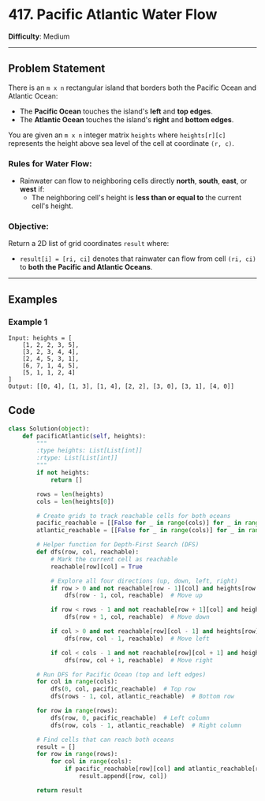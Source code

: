 # 417. Pacific Atlantic Water Flow

**Difficulty**: Medium

---

## **Problem Statement**

There is an `m x n` rectangular island that borders both the Pacific Ocean and Atlantic Ocean:
- The **Pacific Ocean** touches the island's **left** and **top edges**.
- The **Atlantic Ocean** touches the island's **right** and **bottom edges**.

You are given an `m x n` integer matrix `heights` where `heights[r][c]` represents the height above sea level of the cell at coordinate `(r, c)`.

### **Rules for Water Flow**:
- Rainwater can flow to neighboring cells directly **north**, **south**, **east**, or **west** if:
  - The neighboring cell's height is **less than or equal to** the current cell's height.

### **Objective**:
Return a 2D list of grid coordinates `result` where:
- `result[i] = [ri, ci]` denotes that rainwater can flow from cell `(ri, ci)` to **both the Pacific and Atlantic Oceans**.

---

## **Examples**

### **Example 1**
```plaintext
Input: heights = [
    [1, 2, 2, 3, 5],
    [3, 2, 3, 4, 4],
    [2, 4, 5, 3, 1],
    [6, 7, 1, 4, 5],
    [5, 1, 1, 2, 4]
]
Output: [[0, 4], [1, 3], [1, 4], [2, 2], [3, 0], [3, 1], [4, 0]]
```

## **Code**

```python
class Solution(object):
    def pacificAtlantic(self, heights):
        """
        :type heights: List[List[int]]
        :rtype: List[List[int]]
        """
        if not heights:
            return []

        rows = len(heights)
        cols = len(heights[0])

        # Create grids to track reachable cells for both oceans
        pacific_reachable = [[False for _ in range(cols)] for _ in range(rows)]
        atlantic_reachable = [[False for _ in range(cols)] for _ in range(rows)]

        # Helper function for Depth-First Search (DFS)
        def dfs(row, col, reachable):
            # Mark the current cell as reachable
            reachable[row][col] = True

            # Explore all four directions (up, down, left, right)
            if row > 0 and not reachable[row - 1][col] and heights[row - 1][col] >= heights[row][col]:
                dfs(row - 1, col, reachable)  # Move up

            if row < rows - 1 and not reachable[row + 1][col] and heights[row + 1][col] >= heights[row][col]:
                dfs(row + 1, col, reachable)  # Move down

            if col > 0 and not reachable[row][col - 1] and heights[row][col - 1] >= heights[row][col]:
                dfs(row, col - 1, reachable)  # Move left

            if col < cols - 1 and not reachable[row][col + 1] and heights[row][col + 1] >= heights[row][col]:
                dfs(row, col + 1, reachable)  # Move right

        # Run DFS for Pacific Ocean (top and left edges)
        for col in range(cols):
            dfs(0, col, pacific_reachable)  # Top row
            dfs(rows - 1, col, atlantic_reachable)  # Bottom row

        for row in range(rows):
            dfs(row, 0, pacific_reachable)  # Left column
            dfs(row, cols - 1, atlantic_reachable)  # Right column

        # Find cells that can reach both oceans
        result = []
        for row in range(rows):
            for col in range(cols):
                if pacific_reachable[row][col] and atlantic_reachable[row][col]:
                    result.append([row, col])

        return result
